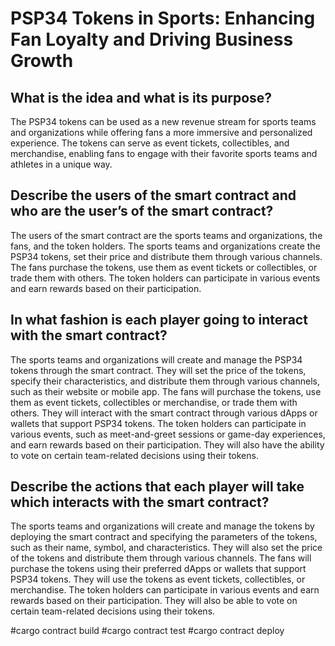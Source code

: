 

# PSP34 Tokens in Sports: Enhancing Fan Loyalty and Driving Business Growth

## What is the idea and what is its purpose?

The PSP34 tokens can be used as a new revenue stream for sports teams and organizations while offering fans a more immersive and personalized experience. The tokens can serve as event tickets, collectibles, and merchandise, enabling fans to engage with their favorite sports teams and athletes in a unique way.

## Describe the users of the smart contract and who are the user’s of the smart contract?

The users of the smart contract are the sports teams and organizations, the fans, and the token holders. The sports teams and organizations create the PSP34 tokens, set their price and distribute them through various channels. The fans purchase the tokens, use them as event tickets or collectibles, or trade them with others. The token holders can participate in various events and earn rewards based on their participation.

## In what fashion is each player going to interact with the smart contract?

The sports teams and organizations will create and manage the PSP34 tokens through the smart contract. They will set the price of the tokens, specify their characteristics, and distribute them through various channels, such as their website or mobile app. The fans will purchase the tokens, use them as event tickets, collectibles or merchandise, or trade them with others. They will interact with the smart contract through various dApps or wallets that support PSP34 tokens. The token holders can participate in various events, such as meet-and-greet sessions or game-day experiences, and earn rewards based on their participation. They will also have the ability to vote on certain team-related decisions using their tokens.

## Describe the actions that each player will take which interacts with the smart contract?
The sports teams and organizations will create and manage the tokens by deploying the smart contract and specifying the parameters of the tokens, such as their name, symbol, and characteristics. They will also set the price of the tokens and distribute them through various channels. The fans will purchase the tokens using their preferred dApps or wallets that support PSP34 tokens. They will use the tokens as event tickets, collectibles, or merchandise. The token holders can participate in various events and earn rewards based on their participation. They will also be able to vote on certain team-related decisions using their tokens.



#cargo contract build
#cargo contract test
#cargo contract deploy
     
